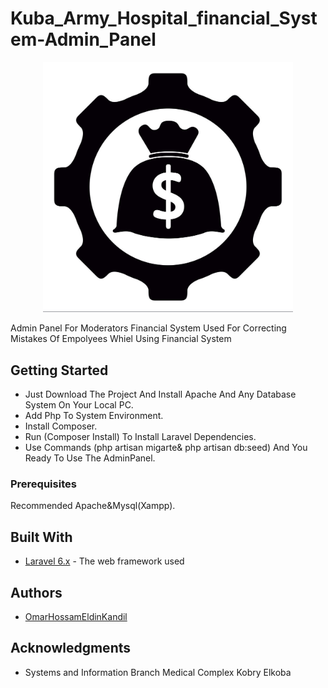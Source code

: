 # Kuba_Army_Hospital_financial_System-Admin_Panel
<p align="center"><img src="https://raw.githubusercontent.com/OmarHossamEldin/Army_Kuba_Hospital_financial_System-Admin_Panel/master/public/img/20128411.jpg" width="400"></p>

Admin Panel For Moderators Financial System 
Used For Correcting Mistakes Of Empolyees Whiel Using Financial System

## Getting Started

* Just Download The Project And Install Apache And Any Database System On Your Local PC.
* Add Php To System Environment.
* Install Composer.
* Run (Composer Install) To Install Laravel Dependencies.
* Use Commands (php artisan migarte& php artisan db:seed) And You Ready To Use The AdminPanel.

### Prerequisites

Recommended Apache&Mysql(Xampp).


## Built With

* [Laravel 6.x](https://laravel.com/docs/6.x) - The web framework used

## Authors

* [OmarHossamEldinKandil](https://www.facebook.com/kande1l.omar) 

## Acknowledgments

* Systems and Information Branch Medical Complex Kobry Elkoba


